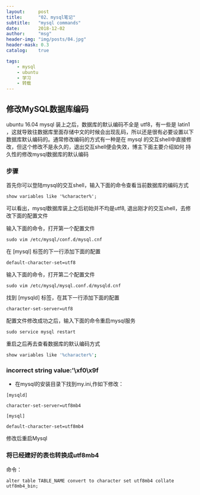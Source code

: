 ```yaml
---
layout:     post
title:      "02、mysql笔记"
subtitle:   "mysql commands"
date:       2018-12-02
author:     "msg"
header-img: "img/posts/04.jpg"
header-mask: 0.3
catalog:    true

tags:
    - mysql
    - ubuntu
    - 学习
    - 转载
---
```


## 修改MySQL数据库编码

ubuntu 16.04 mysql 装上之后，数据库的默认编码不全是 utf8，有一些是 latin1 ，这就导致往数据库里面存储中文的时候会出现乱码，所以还是很有必要设置以下数据库默认编码的。通常修改编码的方式有一种是在 mysql 的交互shell中直接修改，但这个修改不是永久的，退出交互shell便会失效，博主下面主要介绍如何 持久性的修改mysql数据库的默认编码

### 步骤
首先你可以登陆mysql的交互shell，输入下面的命令查看当前数据库的编码方式

```
show variables like '%character%';
```

可以看出，mysql数据库装上之后初始并不均是utf8, 退出刚才的交互shell，去修改下面的配置文件

输入下面的命令，打开第一个配置文件

```shell
sudo vim /etc/mysql/conf.d/mysql.cnf
```

在 [mysql] 标签的下一行添加下面的配置

```shell
default-character-set=utf8
```

输入下面的命令，打开第二个配置文件

```shell
sudo vim /etc/mysql/mysql.conf.d/mysqld.cnf
```

找到 [mysqld] 标签，在其下一行添加下面的配置

```shell
character-set-server=utf8
```

配置文件修改成功之后，输入下面的命令重启mysql服务

```shell
sudo service mysql restart
```

重启之后再去查看数据库的默认编码方式

```bash
show variables like '%character%';
```

### incorrect string value:'\xf0\x9f

- 在mysql的安装目录下找到my.ini,作如下修改：

```shell
[mysqld]

character-set-server=utf8mb4

[mysql]

default-character-set=utf8mb4
```

修改后重启Mysql

### 将已经建好的表也转换成utf8mb4

命令：

```shell
alter table TABLE_NAME convert to character set utf8mb4 collate utf8mb4_bin; 
```